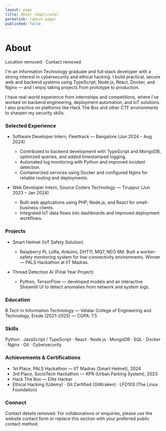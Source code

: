 ```yaml
---
layout: page
title: About (duplicate)
permalink: /about-page/
published: false
---
```


# About

Location removed · Contact removed

I'm an Information Technology graduate and full‑stack developer with a strong interest in cybersecurity and ethical hacking. I build practical, secure web and backend systems using TypeScript, Node.js, React, Docker, and Nginx — and I enjoy taking projects from prototype to production.

I have real-world experience from internships and competitions, where I've worked on backend engineering, deployment automation, and IoT solutions. I also practice on platforms like Hack The Box and other CTF environments to sharpen my security skills.

### Selected Experience

- Software Developer Intern, Fleettrack — Bangalore (Jun 2024 – Aug 2024)
  - Contributed to backend development with TypeScript and MongoDB, optimized queries, and added timestamped logging.
  - Automated log monitoring with Python and improved incident detection.
  - Containerized services using Docker and configured Nginx for reliable routing and deployments.

- Web Developer Intern, Source Coders Technology — Tiruppur (Jun 2023 – Jan 2024)
  - Built web applications using PHP, Node.js, and React for small-business clients.
  - Integrated IoT data flows into dashboards and improved deployment workflows.

### Projects

- Smart Helmet (IoT Safety Solution)
  - Raspberry Pi, LoRa, Arduino, DHT11, MQ7, NEO‑6M. Built a worker-safety monitoring system for low-connectivity environments. Winner — PALS Hackathon at IIT Madras.

- Thread Detection AI (Final Year Project)
  - Python, TensorFlow — developed models and an interactive Streamlit UI to detect anomalies from network and system logs.

### Education

B.Tech in Information Technology — Velalar College of Engineering and Technology, Erode (2021–2025) — CGPA: 7.5

### Skills

Python · JavaScript / TypeScript · React · Node.js · MongoDB · SQL · Docker · Nginx · Git · Cybersecurity

### Achievements & Certifications

- 1st Place, PALS Hackathon — IIT Madras (Smart Helmet), 2024
- 3rd Place, SocioTech Hackathon — KPR (Urban Parking System), 2023
- Hack The Box — Elite Hacker
- Ethical Hacking (Udemy) · Git Certified (GitKraken) · LFD103 (The Linux Foundation)

### Connect

Contact details removed. For collaborations or enquiries, please use the website contact form or replace this section with your preferred public contact method.
